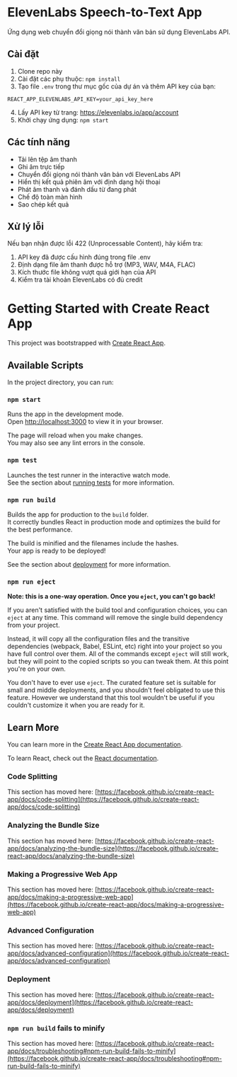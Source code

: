 # ElevenLabs Speech-to-Text App

Ứng dụng web chuyển đổi giọng nói thành văn bản sử dụng ElevenLabs API.

## Cài đặt

1. Clone repo này
2. Cài đặt các phụ thuộc: `npm install`
3. Tạo file `.env` trong thư mục gốc của dự án và thêm API key của bạn:
```
REACT_APP_ELEVENLABS_API_KEY=your_api_key_here
```
4. Lấy API key từ trang: https://elevenlabs.io/app/account 
5. Khởi chạy ứng dụng: `npm start`

## Các tính năng

- Tải lên tệp âm thanh
- Ghi âm trực tiếp
- Chuyển đổi giọng nói thành văn bản với ElevenLabs API
- Hiển thị kết quả phiên âm với định dạng hội thoại
- Phát âm thanh và đánh dấu từ đang phát
- Chế độ toàn màn hình
- Sao chép kết quả

## Xử lý lỗi

Nếu bạn nhận được lỗi 422 (Unprocessable Content), hãy kiểm tra:

1. API key đã được cấu hình đúng trong file .env
2. Định dạng file âm thanh được hỗ trợ (MP3, WAV, M4A, FLAC)
3. Kích thước file không vượt quá giới hạn của API
4. Kiểm tra tài khoản ElevenLabs có đủ credit

# Getting Started with Create React App

This project was bootstrapped with [Create React App](https://github.com/facebook/create-react-app).

## Available Scripts

In the project directory, you can run:

### `npm start`

Runs the app in the development mode.\
Open [http://localhost:3000](http://localhost:3000) to view it in your browser.

The page will reload when you make changes.\
You may also see any lint errors in the console.

### `npm test`

Launches the test runner in the interactive watch mode.\
See the section about [running tests](https://facebook.github.io/create-react-app/docs/running-tests) for more information.

### `npm run build`

Builds the app for production to the `build` folder.\
It correctly bundles React in production mode and optimizes the build for the best performance.

The build is minified and the filenames include the hashes.\
Your app is ready to be deployed!

See the section about [deployment](https://facebook.github.io/create-react-app/docs/deployment) for more information.

### `npm run eject`

**Note: this is a one-way operation. Once you `eject`, you can't go back!**

If you aren't satisfied with the build tool and configuration choices, you can `eject` at any time. This command will remove the single build dependency from your project.

Instead, it will copy all the configuration files and the transitive dependencies (webpack, Babel, ESLint, etc) right into your project so you have full control over them. All of the commands except `eject` will still work, but they will point to the copied scripts so you can tweak them. At this point you're on your own.

You don't have to ever use `eject`. The curated feature set is suitable for small and middle deployments, and you shouldn't feel obligated to use this feature. However we understand that this tool wouldn't be useful if you couldn't customize it when you are ready for it.

## Learn More

You can learn more in the [Create React App documentation](https://facebook.github.io/create-react-app/docs/getting-started).

To learn React, check out the [React documentation](https://reactjs.org/).

### Code Splitting

This section has moved here: [https://facebook.github.io/create-react-app/docs/code-splitting](https://facebook.github.io/create-react-app/docs/code-splitting)

### Analyzing the Bundle Size

This section has moved here: [https://facebook.github.io/create-react-app/docs/analyzing-the-bundle-size](https://facebook.github.io/create-react-app/docs/analyzing-the-bundle-size)

### Making a Progressive Web App

This section has moved here: [https://facebook.github.io/create-react-app/docs/making-a-progressive-web-app](https://facebook.github.io/create-react-app/docs/making-a-progressive-web-app)

### Advanced Configuration

This section has moved here: [https://facebook.github.io/create-react-app/docs/advanced-configuration](https://facebook.github.io/create-react-app/docs/advanced-configuration)

### Deployment

This section has moved here: [https://facebook.github.io/create-react-app/docs/deployment](https://facebook.github.io/create-react-app/docs/deployment)

### `npm run build` fails to minify

This section has moved here: [https://facebook.github.io/create-react-app/docs/troubleshooting#npm-run-build-fails-to-minify](https://facebook.github.io/create-react-app/docs/troubleshooting#npm-run-build-fails-to-minify)
